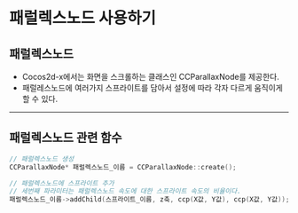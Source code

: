 # 패럴렉스노드 사용하기
## 패럴렉스노드
- Cocos2d-x에서는 화면을 스크롤하는 클래스인 CCParallaxNode를 제공한다.
- 패럴레스노드에 여러가지 스프라이트를 담아서 설정에 따라 각자 다르게 움직이게 할 수 있다.
---
## 패럴렉스노드 관련 함수
```C++
// 패럴렉스노드 생성
CCParallaxNode* 패럴렉스노드_이름 = CCParallaxNode::create();

// 패럴렉스노드에 스프라이트 추가
// 세번째 파라미터는 패럴렉스노드 속도에 대한 스프라이트 속도의 비율이다.
패럴렉스노드_이름->addChild(스프라이트_이름, z축, ccp(X값, Y값), ccp(X값, Y값));
```